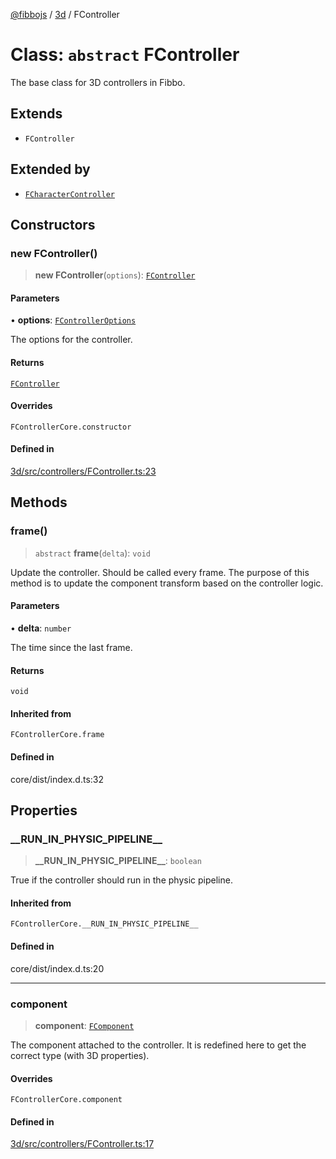 [@fibbojs](/api/index) / [3d](/api/3d) / FController

# Class: `abstract` FController

The base class for 3D controllers in Fibbo.

## Extends

- `FController`

## Extended by

- [`FCharacterController`](FCharacterController.md)

## Constructors

### new FController()

> **new FController**(`options`): [`FController`](FController.md)

#### Parameters

• **options**: [`FControllerOptions`](../interfaces/FControllerOptions.md)

The options for the controller.

#### Returns

[`FController`](FController.md)

#### Overrides

`FControllerCore.constructor`

#### Defined in

[3d/src/controllers/FController.ts:23](https://github.com/fibbojs/fibbo/blob/65626b456ab47d7e61b23a8dd1be9f399238b0f1/packages/3d/src/controllers/FController.ts#L23)

## Methods

### frame()

> `abstract` **frame**(`delta`): `void`

Update the controller. Should be called every frame.
The purpose of this method is to update the component transform based on the controller logic.

#### Parameters

• **delta**: `number`

The time since the last frame.

#### Returns

`void`

#### Inherited from

`FControllerCore.frame`

#### Defined in

core/dist/index.d.ts:32

## Properties

### \_\_RUN\_IN\_PHYSIC\_PIPELINE\_\_

> **\_\_RUN\_IN\_PHYSIC\_PIPELINE\_\_**: `boolean`

True if the controller should run in the physic pipeline.

#### Inherited from

`FControllerCore.__RUN_IN_PHYSIC_PIPELINE__`

#### Defined in

core/dist/index.d.ts:20

***

### component

> **component**: [`FComponent`](FComponent.md)

The component attached to the controller.
It is redefined here to get the correct type (with 3D properties).

#### Overrides

`FControllerCore.component`

#### Defined in

[3d/src/controllers/FController.ts:17](https://github.com/fibbojs/fibbo/blob/65626b456ab47d7e61b23a8dd1be9f399238b0f1/packages/3d/src/controllers/FController.ts#L17)
